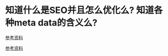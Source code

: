 # 知道什么是SEO并且怎么优化么? 知道各种meta data的含义么?

[参考资料](http://www.admin5.com/article/20080623/90433.shtml)

[参考资料](http://blog.sina.com.cn/s/blog_696baa350100kjmz.html)